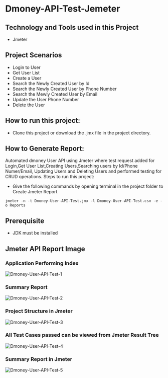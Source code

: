 # Dmoney-API-Test-Jemeter

## Technology and Tools used in this Project
- Jmeter

## Project Scenarios
- Login to User
- Get User List
- Create a User
- Search the Newly Created User by Id
- Search the Newly Created User by Phone Number
- Search the Mewly Created User by Email
- Update the User Phone Number
- Delete the User

## How to run this project:
 - Clone this project or download the .jmx file in the project directory.

## How to Generate Report: 
 Automated dmoney User API using Jmeter where test request added for Login,Get User List,Creating Users,Searching users by Id/Phone Numer/Email, Updating Users and Deleting Users and performed testing for CRUD operations. 
 Steps to run this project:
 - Give the following commands by opening terminal in the project folder to Create Jmeter Report
 ```
jmeter -n -t Dmoney-User-API-Test.jmx -l Dmoney-User-API-Test.csv -e -o Reports
 ```
 
 ## Prerequisite
  - JDK must be installed
  
  ## Jmeter API Report Image
  
  ### Application Performing Index
  
   ![Dmoney-User-API-Test-1](https://user-images.githubusercontent.com/58990500/193663694-f6ebcdde-9aa3-4e8f-8dc6-0223caf563ae.PNG)
       
  ### Summary Report
  
   ![Dmoney-User-API-Test-2](https://user-images.githubusercontent.com/58990500/193663835-6d7f8006-7852-42db-a7c8-1d2fe1dba8bc.PNG)     
        
  ### Project Structure in Jmeter
  
   ![Dmoney-User-API-Test-3](https://user-images.githubusercontent.com/58990500/193664337-617f9690-04d7-4829-96ec-89f3ed9595af.PNG)
        
  ### All Test Cases passed can be viewed from Jmeter Result Tree
  
   ![Dmoney-User-API-Test-4](https://user-images.githubusercontent.com/58990500/193664695-a7fa5542-b008-4aba-a463-b8b55d9f4dae.PNG)
         
  ### Summary Report in Jmeter
       
   ![Dmoney-User-API-Test-5](https://user-images.githubusercontent.com/58990500/193664848-1ee15fd2-5d96-4bae-9cdb-9b59a915802d.PNG)
